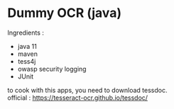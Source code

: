 # Dummy OCR (java)
Ingredients : 
<ul>
<li>java 11</li>
<li>maven</li>
<li>tess4j</li>
<li>owasp security logging</li>
<li>JUnit</li>
</ul>


to cook with this apps, you need to download tessdoc. <br/>
official : https://tesseract-ocr.github.io/tessdoc/

